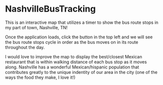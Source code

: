 # NashvilleBusTracking
This is an interactive map that utilizes a timer to show the bus route stops in my part of town, Nashville, TN!

Once the application loads, click the button in the top left and we will see the bus route stops cycle in order as the bus moves on in its route throughout the day.

I would love to improve the map to display the best/closest Mexican restaurant that is within walking distance of each bus stop as it moves along. Nashville has a wonderful Mexican/hispanic population that contributes greatly to the unique indentity of our area in the city (one of the ways the food they make, I love it!)
